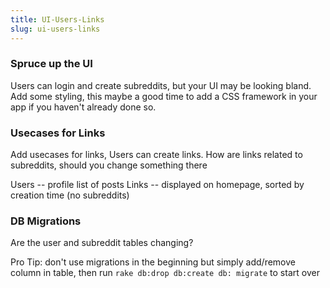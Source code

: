 ```yaml
---
title: UI-Users-Links
slug: ui-users-links
---
```


### Spruce up the UI

Users can login and create subreddits, but your UI may be looking bland. Add some styling, this maybe a good time to add a CSS framework in your app if you haven't already done so.

### Usecases for Links

Add usecases for links, Users can create links. How are links related to subreddits, should you change something there


Users -- profile list of posts
Links -- displayed on homepage, sorted by creation time (no subreddits)


### DB Migrations 

Are the user and subreddit tables changing? 

Pro Tip: don't use migrations in the beginning but simply add/remove column in table, then run
`rake db:drop db:create db: migrate` to start over 